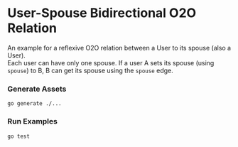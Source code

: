 # User-Spouse Bidirectional O2O Relation

An example for a reflexive O2O relation between a User to its spouse (also a User).    
Each user can have only one spouse. If a user A sets its spouse (using `spouse`) to B,
B can get its spouse using the `spouse` edge.

### Generate Assets

```console
go generate ./...
```

### Run Examples

```console
go test
```

